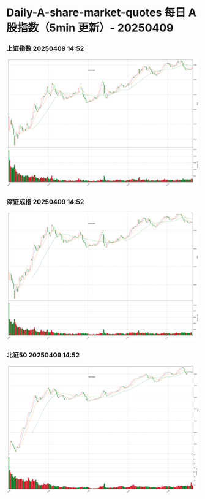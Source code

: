 
# Daily-A-share-market-quotes 每日 A 股指数（5min 更新）- 20250409

### 上证指数 20250409 14:52
![](./fig/2025/4/20250409-sh000001.png)

### 深证成指 20250409 14:52
![](./fig/2025/4/20250409-sz399001.png)

### 北证50 20250409 14:52
![](./fig/2025/4/20250409-bj899050.png)
